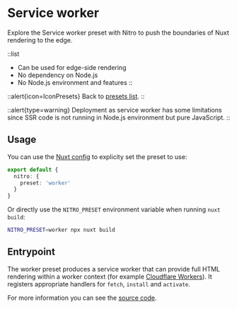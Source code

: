 # Service worker

Explore the Service worker preset with Nitro to push the boundaries of Nuxt rendering to the edge.

::list
- Can be used for edge-side rendering
- No dependency on Node.js
- No Node.js environment and features
::

::alert{icon=IconPresets}
Back to [presets list](/docs/deployment/presets).
::

::alert{type=warning}
Deployment as service worker has some limitations since SSR code is not running in Node.js environment but pure JavaScript.
::

## Usage

You can use the [Nuxt config](/docs/directory-structure/nuxt.config) to explicity set the preset to use:

```ts [nuxt.config.js|ts]
export default {
  nitro: {
    preset: 'worker'
  }
}
```

Or directly use the `NITRO_PRESET` environment variable when running `nuxt build`:

```bash
NITRO_PRESET=worker npx nuxt build
```

## Entrypoint

The worker preset produces a service worker that can provide full HTML rendering within a worker context (for example [Cloudflare Workers](/docs/deployment/cloudflare)). It registers appropriate handlers for `fetch`, `install` and `activate`.

For more information you can see the [source code](https://github.com/nuxt/framework/blob/main/packages/nitro/src/runtime/entries/service-worker.ts).
